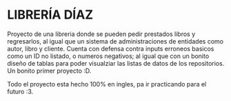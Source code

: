 # LIBRERÍA DÍAZ

Proyecto de una libreria donde se pueden pedir prestados libros y regresarlos, al igual que un sistema de administraciones de entidades como autor, libro y cliente. Cuenta con defensa contra inputs erroneos basicos como un ID no listado, o numeros negativos;
al igual que con un bonito diseño de tablas para poder visualziar las listas de datos de los repositorios. Un bonito primer proyecto :D.

Todo el proyecto esta hecho 100% en ingles, pa ir practicando para el futuro :3.
